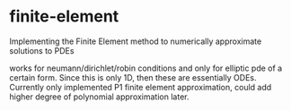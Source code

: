 # finite-element
Implementing the Finite Element method to numerically approximate solutions to PDEs

works for neumann/dirichlet/robin conditions
and only for elliptic pde of a certain form. Since this is only 1D, then these are essentially ODEs.
</br>
Currently only implemented P1 finite element approximation, could add higher degree of polynomial approximation later.
